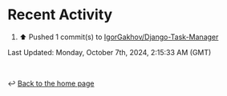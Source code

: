 # Recent Activity

<!--RECENT_ACTIVITY:start-->
1. ⬆️ Pushed 1 commit(s) to [IgorGakhov/Django-Task-Manager](https://github.com/IgorGakhov/Django-Task-Manager)<br>
<!--RECENT_ACTIVITY:end-->

<!--RECENT_ACTIVITY:last_update-->
Last Updated: Monday, October 7th, 2024, 2:15:33 AM (GMT)
<!--RECENT_ACTIVITY:last_update_end-->

<br>

↩️ [Back to the home page](/README.md)
